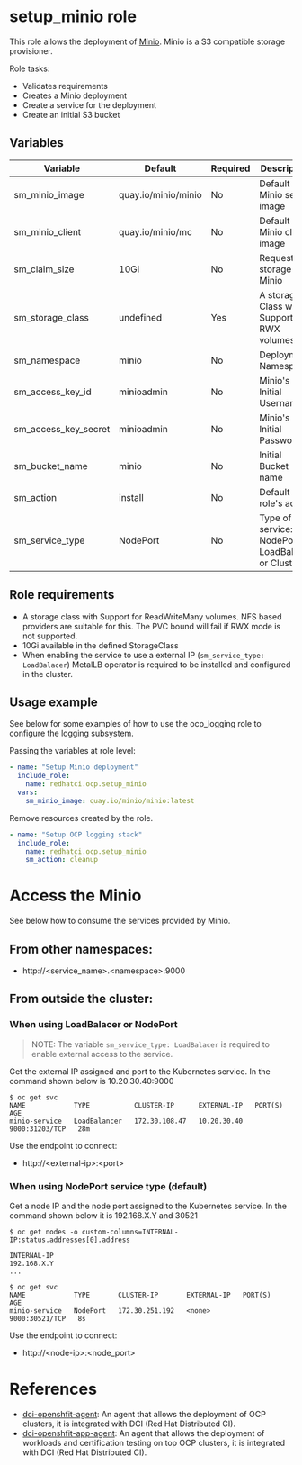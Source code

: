 # setup_minio role

This role allows the deployment of [Minio](https://min.io/). Minio is a S3 compatible storage provisioner.

Role tasks:
  - Validates requirements
  - Creates a Minio deployment
  - Create a service for the deployment
  - Create an initial S3 bucket

## Variables

| Variable                               | Default                       | Required   | Description                                         |
| -------------------------------------- | ----------------------------- | ---------- | ----------------------------------------------------|
| sm_minio_image                         | quay.io/minio/minio           | No         | Default Minio server image                          |
| sm_minio_client                        | quay.io/minio/mc              | No         | Default Minio client image                          |
| sm_claim_size                          | 10Gi                          | No         | Requested storage for Minio                         |
| sm_storage_class                       | undefined                     | Yes        | A storage Class with Support for RWX volumes        |
| sm_namespace                           | minio                         | No         | Deployment Namespace                                |
| sm_access_key_id                       | minioadmin                    | No         | Minio's Initial Username                            |
| sm_access_key_secret                   | minioadmin                    | No         | Minio's Initial Password                            |
| sm_bucket_name                         | minio                         | No         | Initial Bucket name                                 |
| sm_action                              | install                       | No         | Default role's action                               |
| sm_service_type                        | NodePort                      | No         | Type of service: NodePort, LoadBalacer or ClusterIP |

## Role requirements
  - A storage class with Support for ReadWriteMany volumes. NFS based providers are suitable for this. The PVC bound will fail if RWX mode is not supported.
  - 10Gi available in the defined StorageClass
  - When enabling the service to use a external IP (`sm_service_type: LoadBalacer`) MetalLB operator is required to be installed and configured in the cluster.

## Usage example

See below for some examples of how to use the ocp_logging role to configure the logging subsystem.

Passing the variables at role level:
```yaml
- name: "Setup Minio deployment"
  include_role:
    name: redhatci.ocp.setup_minio
  vars:
    sm_minio_image: quay.io/minio/minio:latest
```

Remove resources created by the role.
```yaml
- name: "Setup OCP logging stack"
  include_role:
    name: redhatci.ocp.setup_minio
    sm_action: cleanup
```

# Access the Minio

See below how to consume the services provided by Minio.

## From other namespaces:
  - http://\<service_name\>.\<namespace\>:9000

## From outside the cluster:

### When using LoadBalacer or NodePort
> NOTE: The variable `sm_service_type: LoadBalacer` is required to enable external access to the service.

Get the external IP assigned and port to the Kubernetes service. In the command shown below is 10.20.30.40:9000
```
$ oc get svc
NAME            TYPE           CLUSTER-IP      EXTERNAL-IP   PORT(S)          AGE
minio-service   LoadBalancer   172.30.108.47   10.20.30.40   9000:31203/TCP   28m
```

Use the endpoint to connect:
  - http://\<external-ip\>:\<port\>

### When using NodePort service type (default)

Get a node IP and the node port assigned to the Kubernetes service. In the command shown below it is 192.168.X.Y and 30521
```
$ oc get nodes -o custom-columns=INTERNAL-IP:status.addresses[0].address

INTERNAL-IP
192.168.X.Y
...

$ oc get svc
NAME            TYPE       CLUSTER-IP       EXTERNAL-IP   PORT(S)          AGE
minio-service   NodePort   172.30.251.192   <none>        9000:30521/TCP   8s
```

Use the endpoint to connect:
  - http://\<node-ip\>:\<node_port\>

# References

* [dci-openshfit-agent](https://github.com/redhat-cip/dci-openshift-agent/): An agent that allows the deployment of OCP clusters, it is integrated with DCI (Red Hat Distributed CI).
* [dci-openshfit-app-agent](https://github.com/redhat-cip/dci-openshift-app-agent/): An agent that allows the deployment of workloads and certification testing on top OCP clusters, it is integrated with DCI (Red Hat Distributed CI).
